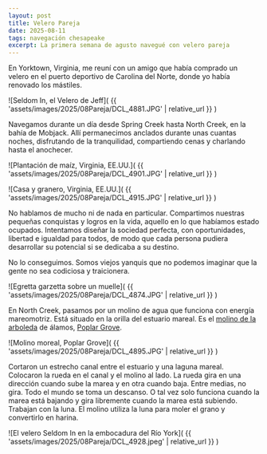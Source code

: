 ```yaml
---
layout: post
title: Velero Pareja
date: 2025-08-11
tags: navegación chesapeake
excerpt: La primera semana de agusto navegué con velero pareja
---
```


En Yorktown, Virginia, me reuní con un amigo que había comprado un velero en el
puerto deportivo de Carolina del Norte, donde yo había renovado los mástiles.

![Seldom In, el Velero de Jeff](
  {{ 'assets/images/2025/08Pareja/DCL_4881.JPG' | relative_url }}
)

Navegamos durante un día desde Spring Creek hasta North Creek, en la bahía de
Mobjack. Allí permanecimos anclados durante unas cuantas noches, disfrutando de
la tranquilidad, compartiendo cenas y charlando hasta el anochecer.

![Plantación de maíz, Virginia, EE.UU.](
  {{ 'assets/images/2025/08Pareja/DCL_4901.JPG' | relative_url }}
)

![Casa y granero, Virginia, EE.UU.](
  {{ 'assets/images/2025/08Pareja/DCL_4915.JPG' | relative_url }}
)

No hablamos de mucho ni de nada en particular. Compartimos nuestras pequeñas
conquistas y logros en la vida, aquello en lo que habíamos estado ocupados.
Intentamos diseñar la sociedad perfecta, con oportunidades, libertad e igualdad
para todos, de modo que cada persona pudiera desarrollar su potencial si se
dedicaba a su destino.

No lo conseguimos. Somos viejos yanquis que no podemos imaginar que la gente no
sea codiciosa y traicionera.

![Egretta garzetta sobre un muelle](
  {{ 'assets/images/2025/08Pareja/DCL_4874.JPG' | relative_url }}
)

En North Creek, pasamos por un molino de agua que funciona con energía
mareomotriz. Está situado en la orilla del estuario mareal.  Es el [molino de
la arboleda][molino] de álamos, [Poplar Grove][poplar].

[molino]: https://dhr.es.virginia.gov/historic-registers/057-0008/
[poplar]: https://en.wikipedia.org/wiki/Poplar_Grove_Mill_and_House

![Molino moreal, Poplar Grove](
  {{ 'assets/images/2025/08Pareja/DCL_4895.JPG' | relative_url }}
)

Cortaron un estrecho canal entre el
estuario y una laguna mareal. Colocaron la rueda en el canal y el molino al
lado. La rueda gira en una dirección cuando sube la marea y en otra cuando
baja. Entre medias, no gira. Todo el mundo se toma un descanso. O tal vez solo
funciona cuando la marea está bajando y gira libremente cuando la marea está
subiendo. Trabajan con la luna. El molino utiliza la luna para
moler el grano y convertirlo en harina.

![El velero Seldom In en la embocadura del Río York](
  {{ 'assets/images/2025/08Pareja/DCL_4928.jpeg' | relative_url }}
)


